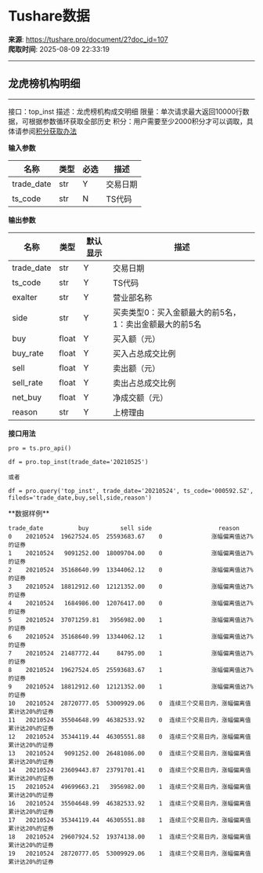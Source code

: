 # Tushare数据

**来源**: https://tushare.pro/document/2?doc_id=107  
**爬取时间**: 2025-08-09 22:33:19

---

## 龙虎榜机构明细

---

接口：top\_inst
描述：龙虎榜机构成交明细
限量：单次请求最大返回10000行数据，可根据参数循环获取全部历史
积分：用户需要至少2000积分才可以调取，具体请参阅[积分获取办法](https://tushare.pro/document/1?doc_id=13)

**输入参数**

| 名称 | 类型 | 必选 | 描述 |
| --- | --- | --- | --- |
| trade\_date | str | Y | 交易日期 |
| ts\_code | str | N | TS代码 |

**输出参数**

| 名称 | 类型 | 默认显示 | 描述 |
| --- | --- | --- | --- |
| trade\_date | str | Y | 交易日期 |
| ts\_code | str | Y | TS代码 |
| exalter | str | Y | 营业部名称 |
| side | str | Y | 买卖类型0：买入金额最大的前5名， 1：卖出金额最大的前5名 |
| buy | float | Y | 买入额（元） |
| buy\_rate | float | Y | 买入占总成交比例 |
| sell | float | Y | 卖出额（元） |
| sell\_rate | float | Y | 卖出占总成交比例 |
| net\_buy | float | Y | 净成交额（元） |
| reason | str | Y | 上榜理由 |

**接口用法**

```
pro = ts.pro_api()

df = pro.top_inst(trade_date='20210525')

或者

df = pro.query('top_inst', trade_date='20210524', ts_code='000592.SZ', fileds='trade_date,buy,sell,side,reason')
```

\*\*数据样例\*\*

```
trade_date          buy         sell side                   reason
0    20210524  19627524.05  25593683.67    0              涨幅偏离值达7%的证券
1    20210524   9091252.00  18009704.00    0              涨幅偏离值达7%的证券
2    20210524  35168640.99  13344062.12    0              涨幅偏离值达7%的证券
3    20210524  18812912.60  12121352.00    0              涨幅偏离值达7%的证券
4    20210524   1684986.00  12076417.00    0              涨幅偏离值达7%的证券
5    20210524  37071259.81   3956982.00    1              涨幅偏离值达7%的证券
6    20210524  35168640.99  13344062.12    1              涨幅偏离值达7%的证券
7    20210524  21487772.44     84795.00    1              涨幅偏离值达7%的证券
8    20210524  19627524.05  25593683.67    1              涨幅偏离值达7%的证券
9    20210524  18812912.60  12121352.00    1              涨幅偏离值达7%的证券
10   20210524  28720777.05  53009929.06    0  连续三个交易日内，涨幅偏离值累计达20%的证券
11   20210524  35504648.99  46382533.92    0  连续三个交易日内，涨幅偏离值累计达20%的证券
12   20210524  35344119.44  46305551.88    0  连续三个交易日内，涨幅偏离值累计达20%的证券
13   20210524   9091252.00  26481086.00    0  连续三个交易日内，涨幅偏离值累计达20%的证券
14   20210524  23609443.87  23791701.41    0  连续三个交易日内，涨幅偏离值累计达20%的证券
15   20210524  49699663.21   3956982.00    1  连续三个交易日内，涨幅偏离值累计达20%的证券
16   20210524  35504648.99  46382533.92    1  连续三个交易日内，涨幅偏离值累计达20%的证券
17   20210524  35344119.44  46305551.88    1  连续三个交易日内，涨幅偏离值累计达20%的证券
18   20210524  29607924.52  19374138.00    1  连续三个交易日内，涨幅偏离值累计达20%的证券
19   20210524  28720777.05  53009929.06    1  连续三个交易日内，涨幅偏离值累计达20%的证券
```
